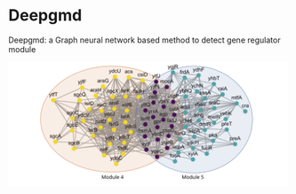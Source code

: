 # Deepgmd
Deepgmd: a Graph neural network based method to detect gene regulator module

![image](https://github.com/Ye-Xiao12/Deepgmd/blob/main/visualization/4_5.svg)
